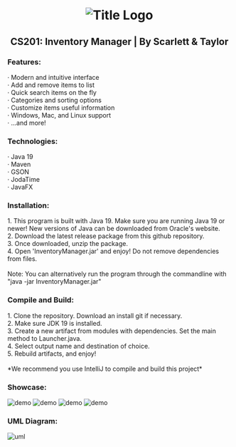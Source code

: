 <h1 align="center">
    <img src="https://cdn.discordapp.com/attachments/1035798463377588254/1046902374255575201/logo.png" alt="Title Logo">
</h1>
<h2 align="center">
    CS201: Inventory Manager | By Scarlett & Taylor
</h2>

<h3>
    Features:
</h3>
<p>
    · Modern and intuitive interface
    <br>· Add and remove items to list
    <br>· Quick search items on the fly
    <br>· Categories and sorting options
    <br>· Customize items useful information
    <br>· Windows, Mac, and Linux support
    <br>· ...and more!
</p>

<h3>
    Technologies:
</h3>
<p>
    · Java 19
    <br>· Maven
    <br>· GSON
    <br>· JodaTime
    <br>· JavaFX
</p>

<h3>
    Installation:
</h3>
<p>
    1. This program is built with Java 19. Make sure you are running Java 19 or newer! New versions of Java can be downloaded from Oracle's website.
    <br>2. Download the latest release package from this github repository.
    <br>3. Once downloaded, unzip the package.
    <br>4. Open 'InventoryManager.jar' and enjoy! Do not remove dependencies from files.
    <br>
    <br>Note: You can alternatively run the program through the commandline with "java -jar InventoryManager.jar"
</p>

<h3>
    Compile and Build:
</h3>
<p>
    1. Clone the repository. Download an install git if necessary.
    <br>2. Make sure JDK 19 is installed.
    <br>3. Create a new artifact from modules with dependencies. Set the main method to Launcher.java.
    <br>4. Select output name and destination of choice.
    <br>5. Rebuild artifacts, and enjoy!
    <br><br>*We recommend you use IntelliJ to compile and build this project*
</p>

<h3>
    Showcase:
</h3>
<p>
   <img src="https://media.discordapp.net/attachments/1035798463377588254/1046925942381093005/list.gif" alt="demo"> 
   <img src="https://media.discordapp.net/attachments/1035798463377588254/1046925942041358356/add.gif" alt="demo"> 
   <img src="https://media.discordapp.net/attachments/1035798463377588254/1046925941710016542/remove.gif" alt="demo"> 
   <img src="https://media.discordapp.net/attachments/1035798463377588254/1046925941408014418/categories.gif" alt="demo"> 
</p>

<h3>
    UML Diagram:
</h3>
<p>
    <img src="https://media.discordapp.net/attachments/982459115060211722/1046958714046906389/Untitled-1.png?width=1086&height=663" alt="uml">
</p>
